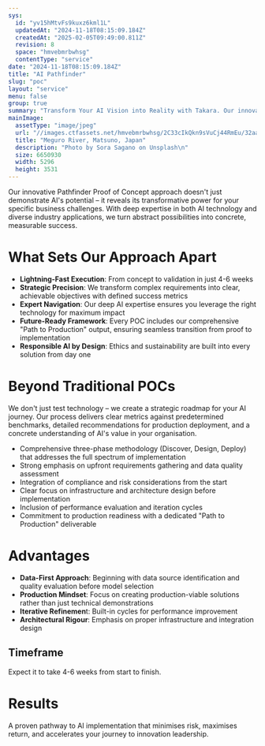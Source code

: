 ```yaml
---
sys:
  id: "yv15hMtvFs9kuxz6kml1L"
  updatedAt: "2024-11-18T08:15:09.184Z"
  createdAt: "2025-02-05T09:49:00.811Z"
  revision: 8
  space: "hmvebmrbwhsg"
  contentType: "service"
date: "2024-11-18T08:15:09.184Z"
title: "AI Pathfinder"
slug: "poc"
layout: "service"
menu: false
group: true
summary: "Transform Your AI Vision into Reality with Takara. Our innovative Pathfinder Proof of Concept approach doesn't just demonstrate AI's potential – it reveals its transformative power for your specific business challenges. With deep expertise in both AI technology and diverse industry applications, we turn abstract possibilities into concrete, measurable success.\n"
mainImage:
  assetType: "image/jpeg"
  url: "//images.ctfassets.net/hmvebmrbwhsg/2C33cIkQkn9sVuCj44RmEu/32aaf14266fd48be8b15131b77d31453/sora-sagano-8sOZJ8JF0S8-unsplash.jpg"
  title: "Meguro River, Matsuno, Japan"
  description: "Photo by Sora Sagano on Unsplash\n"
  size: 6650930
  width: 5296
  height: 3531
---
```


Our innovative Pathfinder Proof of Concept approach doesn&#39;t just demonstrate AI&#39;s potential – it reveals its transformative power for your specific business challenges. With deep expertise in both AI technology and diverse industry applications, we turn abstract possibilities into concrete, measurable success.

# What Sets Our Approach Apart

- **Lightning-Fast Execution**: From concept to validation in just 4-6 weeks
- **Strategic Precision**: We transform complex requirements into clear, achievable objectives with defined success metrics
- **Expert Navigation**: Our deep AI expertise ensures you leverage the right technology for maximum impact
- **Future-Ready Framework**: Every POC includes our comprehensive "Path to Production" output, ensuring seamless transition from proof to implementation
- **Responsible AI by Design**: Ethics and sustainability are built into every solution from day one

# Beyond Traditional POCs

We don&#39;t just test technology – we create a strategic roadmap for your AI journey. Our process delivers clear metrics against predetermined benchmarks, detailed recommendations for production deployment, and a concrete understanding of AI&#39;s value in your organisation.

- Comprehensive three-phase methodology (Discover, Design, Deploy) that addresses the full spectrum of implementation
- Strong emphasis on upfront requirements gathering and data quality assessment
- Integration of compliance and risk considerations from the start
- Clear focus on infrastructure and architecture design before implementation
- Inclusion of performance evaluation and iteration cycles
- Commitment to production readiness with a dedicated "Path to Production" deliverable

# Advantages

- **Data-First Approach**: Beginning with data source identification and quality evaluation before model selection
- **Production Mindset**: Focus on creating production-viable solutions rather than just technical demonstrations
- **Iterative Refinemen**t: Built-in cycles for performance improvement
- **Architectural Rigour**: Emphasis on proper infrastructure and integration design

## Timeframe

Expect it to take 4-6 weeks from start to finish.

# Results

A proven pathway to AI implementation that minimises risk, maximises return, and accelerates your journey to innovation leadership.


